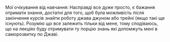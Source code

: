 Мої очікування від навчання:
Насправді все дуже просто, є бажання отримати знання, достатні для того, щоб була можливість після закінчення курсів знайти роботу 
джава джуном або трейні (якщо такі ще існують). Розумію що все залежить тільки від мене, тому сподіваюсь, що на лекціях буду отримувати 
ту порцію знань які допомжуть мені в саморозвитку по Джаві.